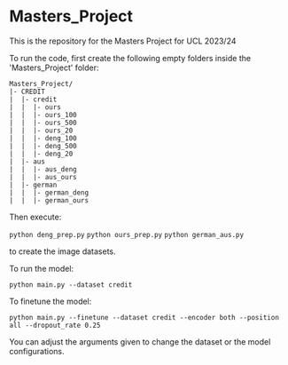 # Masters_Project
This is the repository for the Masters Project for UCL 2023/24

To run the code, first create the following empty folders inside the 'Masters_Project' folder:

```
Masters_Project/
|- CREDIT
|  |- credit
|  |  |- ours
|  |  |- ours_100
|  |  |- ours_500
|  |  |- ours_20
|  |  |- deng_100
|  |  |- deng_500
|  |  |- deng_20
|  |- aus
|  |  |- aus_deng
|  |  |- aus_ours
|  |- german
|  |  |- german_deng
|  |  |- german_ours
```

Then execute:

`python deng_prep.py`
`python ours_prep.py` 
`python german_aus.py`

to create the image datasets.

To run the model:

`python main.py --dataset credit`

To finetune the model:

`python main.py --finetune --dataset credit --encoder both --position all --dropout_rate 0.25`

You can adjust the arguments given to change the dataset or the model configurations.